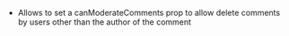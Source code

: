 - Allows to set a canModerateComments prop to allow delete comments by users other than the author of the comment